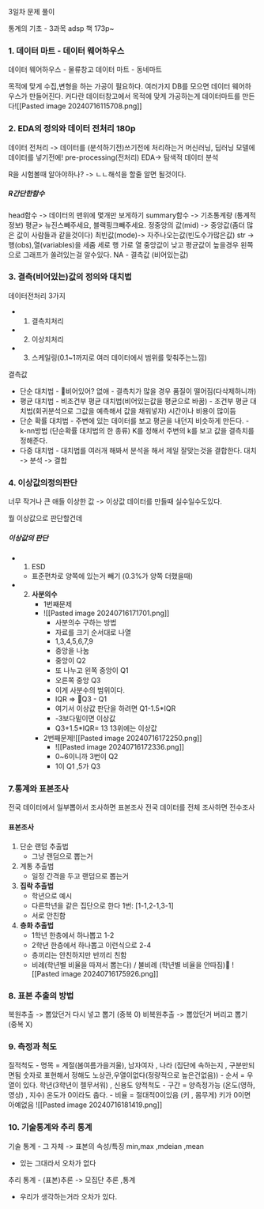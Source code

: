3일차 문제 풀이

통계의 기초 - 3과목  adsp 책 173p~ 


### 1. 데이터 마트 - 데이터 웨어하우스
데이터 웨어하우스 - 물류창고
데이터 마트 - 동네마트

목적에 맞게 수집,변형을 하는 가공이 필요하다.
여러가지 DB를 모으면  데이터 웨어하우스가 만들어진다.
커다란 데이터창고에서 목적에 맞게 가공하는게 데이터마트를 만든다![[Pasted image 20240716115708.png]]
### 2. EDA의 정의와 데이터 전처리 180p
데이터 전처리 -> 데이터를 (분석하기전)쓰기전에 처리하는거
머신러닝, 딥러닝 모델에 데이터를 넣기전에! 
pre-processing(전처리)
EDA-> 탐색적 데이터 분석

R을 시험볼때 알아야하나? -> ㄴㄴ해석을 할줄 알면 될것이다.
##### R간단한함수
head함수 -> 데이터의 맨위에 몇개만 보게하기
summary함수 -> 기초통계량 (통계적정보)
평균> 뉴진스빼주세요, 블랙핑크빼주세요.
정중앙의 값(mid) -> 중앙값(좀더 많은 값이 사람들과 같을것이다)
최빈값(mode)-> 자주나오는값(빈도수가많은값)
str -> 행(obs),열(variables)을 세줌
세로 행 가로 열
중앙값이 낮고 평균값이 높을경우 왼쪽으로 그래프가 쏠려있는걸 알수있다. 
NA - 결측값 (비어있는값)

### 3. 결측(비어있는)값의 정의와 대치법
데이터전처리 3가지
- 1. 결측치처리
- 2. 이상치처리
- 3. 스케일링(0.1~1까지로 여러 데이터에서 범위를 맞춰주는느낌)

결측값
- 단순 대치법
		- 비어있어? 없애
		- 결측치가 많을 경우 품질이 떨어짐(다삭제하니까)
- 평균 대치법
		- 비조건부 평균 대치법(비어있는값을 평균으로 바꿈)
		- 조건부 평균 대치법(회귀분석으로 그값을 예측해서 값을 채워넣자) 시간이나 비용이 많이듬
- 단순 확률 대치법 
		- 주변에 있는 데이터를 보고 평균을 내던지 비슷하게 만든다.
		- k-nn방법 (단순확률 대치법의 한 종류)
		 K를 정해서 주변의 k를 보고 값을 결측치를 정해준다.
- 다중 대치법 
		- 대치법를 여러개 해봐서 분석을 해서 제일 잘맞는것을 결합한다. 대치 -> 분석 -> 결합

### 4. 이상값의정의판단
너무 작거나 큰 애들 이상한 값 -> 이상값
데이터를 만들때 실수일수도있다. 

뭘 이상값으로 판단할건데
##### 이상값의 판단 
- 1. ESD
	- 표준편차로 양쪽에 있는거 빼기 (0.3%가 양쪽 더했을때)
- 2. **사분의수**
		- 1번째문제
		- ![[Pasted image 20240716171701.png]]
			- 사분의수 구하는 방법 
			- 자료를 크기 순서대로 나열 
			- 1,3,4,5,6,7,9
			- 중앙을 나눔
			- 중앙이 Q2 
			- 또 나누고 왼쪽 중앙이 Q1
			- 오른쪽 중앙 Q3
			- 이게 사분수의 범위이다. 
			- IQR => Q3 - Q1
			- 여기서 이상값 판단을 하려면 Q1-1.5\*IQR
			- -3보다밑이면 이상값
			- Q3+1.5\*IQR= 13 13위에는 이상값
		- 2번째문제![[Pasted image 20240716172250.png]]
			- ![[Pasted image 20240716172336.png]]
			- 0~6이니까 3번이 Q2
			- 1이 Q1 ,5가 Q3

### 7.통계와 표본조사 
전국 데이터에서 일부뽑아서 조사하면 표본조사
전국 데이터를 전체 조사하면 전수조사

#### 표본조사
1. 단순 랜덤 추출법 
	- 그냥 랜덤으로 뽑는거
2. 계통 추출법
	- 일정 간격을 두고 랜덤으로 뽑는거
3. **집락 추출법**
	- 학년으로 예시
	- 다른학년을 같은 집단으로 한다 1번: [1-1,2-1,3-1]
	- 서로 안친함 
4. **층화 추출법**
	- 1학년 한층에서 하나뽑고 1-2
	- 2학년 한층에서 하나뽑고 이런식으로  2-4
	- 층끼리는 안친하지만 반끼리 친함
	- 비례(학년별 비율을 따져서 뽑는다) / 불비례 (학년별 비율을 안따짐)
![[Pasted image 20240716175926.png]]

### 8. 표본 추출의 방법
복원추출 -> 뽑았던거 다시 넣고 뽑기 (중복 0)
비복원추출 -> 뽑았던거 버리고 뽑기 (중복 X)


### 9. 측정과 척도 
질적척도
	- 명목 = 계절(봄여름가을겨울), 남자여자 , 나라 (집단에 속하는지 , 구분만되면됨 숫자로 표현해서 정해도 노상관,우열이없다(정량적으로 높은건없음))
	- 순서 = 우열이 있다. 학년(3학년이 젤무서워) , 신용도 
양적척도
	- 구간  = 양측정가능 (온도(영하,영상) , 지수) 온도가 0이라도 춥다.
	- 비율 = 절대적0이있음  (키 , 몸무게)  키가 0이면 아예없음
![[Pasted image 20240716181419.png]]

### 10. 기술통계와 추리 통계

기술 통계 -  그 자체  -> 표본의 속성/특징 min,max ,mdeian ,mean
- 있는 그대라서 오차가 없다

추리 통계 - (표본)추론  -> 모집단 추론 ,통계
- 우리가 생각하는거라 오차가 있다.